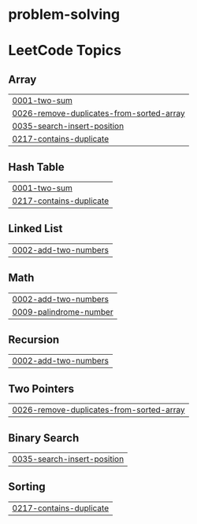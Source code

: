 # problem-solving
<!---LeetCode Topics Start-->
# LeetCode Topics
## Array
|  |
| ------- |
| [0001-two-sum](https://github.com/islamelaila/problem-solving/tree/master/0001-two-sum) |
| [0026-remove-duplicates-from-sorted-array](https://github.com/islamelaila/problem-solving/tree/master/0026-remove-duplicates-from-sorted-array) |
| [0035-search-insert-position](https://github.com/islamelaila/problem-solving/tree/master/0035-search-insert-position) |
| [0217-contains-duplicate](https://github.com/islamelaila/problem-solving/tree/master/0217-contains-duplicate) |
## Hash Table
|  |
| ------- |
| [0001-two-sum](https://github.com/islamelaila/problem-solving/tree/master/0001-two-sum) |
| [0217-contains-duplicate](https://github.com/islamelaila/problem-solving/tree/master/0217-contains-duplicate) |
## Linked List
|  |
| ------- |
| [0002-add-two-numbers](https://github.com/islamelaila/problem-solving/tree/master/0002-add-two-numbers) |
## Math
|  |
| ------- |
| [0002-add-two-numbers](https://github.com/islamelaila/problem-solving/tree/master/0002-add-two-numbers) |
| [0009-palindrome-number](https://github.com/islamelaila/problem-solving/tree/master/0009-palindrome-number) |
## Recursion
|  |
| ------- |
| [0002-add-two-numbers](https://github.com/islamelaila/problem-solving/tree/master/0002-add-two-numbers) |
## Two Pointers
|  |
| ------- |
| [0026-remove-duplicates-from-sorted-array](https://github.com/islamelaila/problem-solving/tree/master/0026-remove-duplicates-from-sorted-array) |
## Binary Search
|  |
| ------- |
| [0035-search-insert-position](https://github.com/islamelaila/problem-solving/tree/master/0035-search-insert-position) |
## Sorting
|  |
| ------- |
| [0217-contains-duplicate](https://github.com/islamelaila/problem-solving/tree/master/0217-contains-duplicate) |
<!---LeetCode Topics End-->